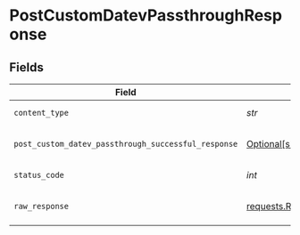 # PostCustomDatevPassthroughResponse


## Fields

| Field                                                                                                                                | Type                                                                                                                                 | Required                                                                                                                             | Description                                                                                                                          |
| ------------------------------------------------------------------------------------------------------------------------------------ | ------------------------------------------------------------------------------------------------------------------------------------ | ------------------------------------------------------------------------------------------------------------------------------------ | ------------------------------------------------------------------------------------------------------------------------------------ |
| `content_type`                                                                                                                       | *str*                                                                                                                                | :heavy_check_mark:                                                                                                                   | HTTP response content type for this operation                                                                                        |
| `post_custom_datev_passthrough_successful_response`                                                                                  | [Optional[shared.PostCustomDatevPassthroughSuccessfulResponse]](../../models/shared/postcustomdatevpassthroughsuccessfulresponse.md) | :heavy_minus_sign:                                                                                                                   | POST /custom/datev/passthrough Successful response                                                                                   |
| `status_code`                                                                                                                        | *int*                                                                                                                                | :heavy_check_mark:                                                                                                                   | HTTP response status code for this operation                                                                                         |
| `raw_response`                                                                                                                       | [requests.Response](https://requests.readthedocs.io/en/latest/api/#requests.Response)                                                | :heavy_check_mark:                                                                                                                   | Raw HTTP response; suitable for custom response parsing                                                                              |